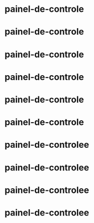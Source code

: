 # painel-de-controle
# painel-de-controle
# painel-de-controle
# painel-de-controle
# painel-de-controle
# painel-de-controle
# painel-de-controlee
# painel-de-controlee
# painel-de-controlee
# painel-de-controlee
